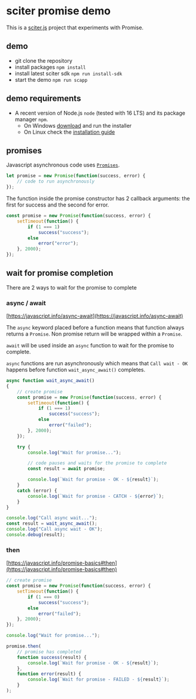 # sciter promise demo

This is a [sciter.js](https://sciter.com/) project that experiments with Promise.

## demo

- git clone the repository
- install packages `npm install`
- install latest sciter sdk `npm run install-sdk`
- start the demo `npm run scapp`

## demo requirements

- A recent version of Node.js `node` (tested with 16 LTS) and its package manager `npm`.
    - On Windows [download](https://nodejs.dev/download/) and run the installer
    - On Linux check the [installation guide](https://www.digitalocean.com/community/tutorials/how-to-install-node-js-on-ubuntu-20-04#option-2-%E2%80%94-installing-node-js-with-apt-using-a-nodesource-ppa)

## promises

Javascript asynchronous code uses [`Promises`](https://javascript.info/promise-basics).

```js
let promise = new Promise(function(success, error) {
    // code to run asynchronously
});
```

The function inside the promise constructor has 2 callback arguments: the first for success and the second for error.

```js
const promise = new Promise(function(success, error) {
    setTimeout(function() {
        if (1 === 1)
            success("success");
        else
            error("error");
    }, 2000);
});
```

## wait for promise completion

There are 2 ways to wait for the promise to complete

### async / await

[https://javascript.info/async-await](https://javascript.info/async-await)

The `async` keyword placed before a function means that function always returns a `Promise`. Non promise return will be wrapped within a `Promise`.

`await` will be used inside an `async` function to wait for the promise to complete.

`async` functions are run asynchronously which means that `Call wait - OK` happens before function `wait_async_await()` completes.

```js
async function wait_async_await()
{
    // create promise
    const promise = new Promise(function(success, error) {
        setTimeout(function() {
            if (1 === 1)
                success("success");
            else
                error("failed");
        }, 2000);
    });

    try {
        console.log("Wait for promise...");

        // code pauses and waits for the promise to complete
        const result = await promise;

        console.log(`Wait for promise - OK - ${result}`);
    }
    catch (error) {
        console.log(`Wait for promise - CATCH - ${error}`);
    }
}

console.log("Call async wait...");
const result = wait_async_await();
console.log("Call async wait - OK");
console.debug(result);
```

### then

[https://javascript.info/promise-basics#then](https://javascript.info/promise-basics#then)

```js
// create promise
const promise = new Promise(function(success, error) {
    setTimeout(function() {
        if (1 === 0)
            success("success");
        else
            error("failed");
    }, 2000);
});

console.log("Wait for promise...");

promise.then(
    // promise has completed
    function success(result) {
        console.log(`Wait for promise - OK - ${result}`);
    },
    function error(result) {
        console.log(`Wait for promise - FAILED - ${result}`);
    }
);
```
